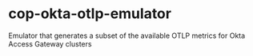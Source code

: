 # cop-okta-otlp-emulator
Emulator that generates a subset of the available OTLP metrics for Okta Access Gateway clusters
